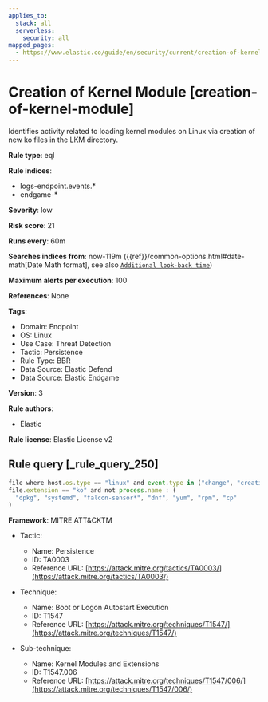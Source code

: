 ```yaml
---
applies_to:
  stack: all
  serverless:
    security: all
mapped_pages:
  - https://www.elastic.co/guide/en/security/current/creation-of-kernel-module.html
---
```


# Creation of Kernel Module [creation-of-kernel-module]

Identifies activity related to loading kernel modules on Linux via creation of new ko files in the LKM directory.

**Rule type**: eql

**Rule indices**:

* logs-endpoint.events.*
* endgame-*

**Severity**: low

**Risk score**: 21

**Runs every**: 60m

**Searches indices from**: now-119m ({{ref}}/common-options.html#date-math[Date Math format], see also [`Additional look-back time`](docs-content://solutions/security/detect-and-alert/create-detection-rule.md#rule-schedule))

**Maximum alerts per execution**: 100

**References**: None

**Tags**:

* Domain: Endpoint
* OS: Linux
* Use Case: Threat Detection
* Tactic: Persistence
* Rule Type: BBR
* Data Source: Elastic Defend
* Data Source: Elastic Endgame

**Version**: 3

**Rule authors**:

* Elastic

**Rule license**: Elastic License v2

## Rule query [_rule_query_250]

```js
file where host.os.type == "linux" and event.type in ("change", "creation") and file.path : "/lib/modules/*" and
file.extension == "ko" and not process.name : (
  "dpkg", "systemd", "falcon-sensor*", "dnf", "yum", "rpm", "cp"
)
```

**Framework**: MITRE ATT&CKTM

* Tactic:

    * Name: Persistence
    * ID: TA0003
    * Reference URL: [https://attack.mitre.org/tactics/TA0003/](https://attack.mitre.org/tactics/TA0003/)

* Technique:

    * Name: Boot or Logon Autostart Execution
    * ID: T1547
    * Reference URL: [https://attack.mitre.org/techniques/T1547/](https://attack.mitre.org/techniques/T1547/)

* Sub-technique:

    * Name: Kernel Modules and Extensions
    * ID: T1547.006
    * Reference URL: [https://attack.mitre.org/techniques/T1547/006/](https://attack.mitre.org/techniques/T1547/006/)



